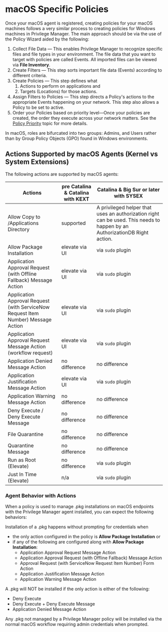 [title]: # (macOS Specific Policies)
[tags]: # (policy examples)
[priority]: # (6)
# macOS Specific Policies

Once your macOS agent is registered, creating policies for your macOS machines follows a very similar process to creating policies for Windows machines in Privilege Manager. The main approach should be via the use of the Policy Wizard aided by the following:

1. Collect File Data — This enables Privilege Manager to recognize specific files and file types in your environment. The file data that you want to target with policies are called Events. All imported files can be viewed via __File Inventory__.
1. Create Filters — This step sorts important file data (Events) according to different criteria.
1. Create Policies — This step defines what
   1. Actions to perform on applications and
   1. Targets (Locations) for those actions.
1. Assign Filters to Policies — This step directs a Policy's actions to the appropriate Events happening on your network. This step also allows a Policy to be set to active.
1. Order your Policies based on priority level—Once your policies are created, the order they execute across your network matters. See the [Policy Priority](../../app-control/policies/priority.md) topic for more details.

In macOS, roles are bifurcated into two groups: Admins, and Users rather than by Group Policy Objects (GPO) found in Windows environments.

## Actions Supported by macOS Agents (Kernel vs System Extensions)

The following actions are supported by macOS agents:

| Actions | pre Catalina & Catalina with __KEXT__ | Catalina & Big Sur or later with __SYSEX__ |
| ----- | -----| ----- |
| Allow Copy to /Applications Directory | supported | A privileged helper that uses an authorization right can be used. This needs to happen by an AuthorizationDB Right action. |
| Allow Package Installation | elevate via UI | via `sudo` plugin |
| Application Approval Request (with Offline Fallback) Message Action | elevate via UI | via `sudo` plugin |
| Application Approval Request (with ServiceNow Request Item Number) Message Action | elevate via UI | via `sudo` plugin |
| Application Approval Request Message Action (workflow request) | elevate via UI | via `sudo` plugin |
| Application Denied Message Action | no difference | no difference |
| Application Justification Message Action | elevate via UI | via `sudo` plugin |
| Application Warning Message Action | no difference | no difference |
| Deny Execute / Deny Execute Message | no difference | no difference |
| File Quarantine | no difference | no difference |
| Quarantine Message | no difference | no difference |
| Run as Root (Elevate) | no difference | via `sudo` plugin |
| Just In Time (Elevate) | n/a | via `sudo` plugin |

### Agent Behavior with Actions

When a policy is used to manage .pkg installations on macOS endpoints with the Privilege Manager agent installed, you can expect the following behaviors:

Installation of a .pkg happens without prompting for credentials when

* the only action configured in the policy is __Allow Package Installation__ or
* if any of the following are configured along with __Allow Package Installation__:
  * Application Approval Request Message Action
  * Application Approval Request (with Offline Fallback) Message Action
  * Approval Request (with ServiceNow Request Item Number) Form Action
  * Application Justification Message Action
  * Application Warning Message Action

A .pkg will NOT be installed if the only action is either of the following:

* Deny Execute
* Deny Execute + Deny Execute Message
* Application Denied Message Action

Any .pkg not managed by a Privilege Manager policy will be installed via the normal macOS workflow requiring admin credentials when prompted.

